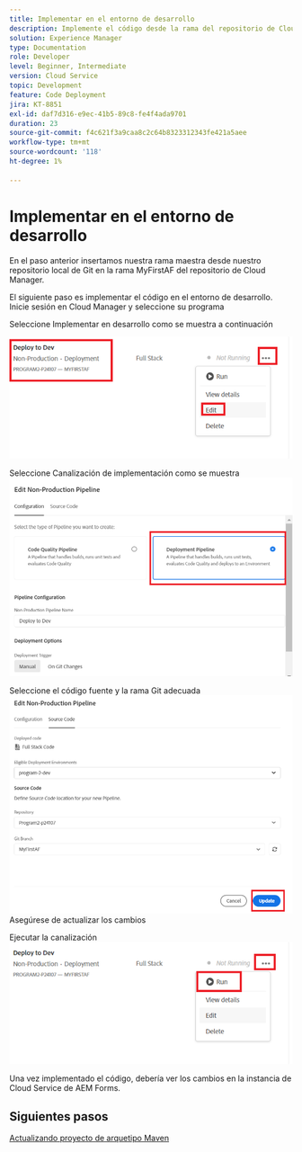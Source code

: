 ```yaml
---
title: Implementar en el entorno de desarrollo
description: Implemente el código desde la rama del repositorio de Cloud Manager
solution: Experience Manager
type: Documentation
role: Developer
level: Beginner, Intermediate
version: Cloud Service
topic: Development
feature: Code Deployment
jira: KT-8851
exl-id: daf7d316-e9ec-41b5-89c8-fe4f4ada9701
duration: 23
source-git-commit: f4c621f3a9caa8c2c64b8323312343fe421a5aee
workflow-type: tm+mt
source-wordcount: '118'
ht-degree: 1%

---
```


# Implementar en el entorno de desarrollo

En el paso anterior insertamos nuestra rama maestra desde nuestro repositorio local de Git en la rama MyFirstAF del repositorio de Cloud Manager.

El siguiente paso es implementar el código en el entorno de desarrollo.
Inicie sesión en Cloud Manager y seleccione su programa

Seleccione Implementar en desarrollo como se muestra a continuación


![primer paso](assets/deploy-first-step1.png)


Seleccione Canalización de implementación como se muestra
![primer paso](assets/deploy1.png)

Seleccione el código fuente y la rama Git adecuada
![primer paso](assets/deploy2.png)
Asegúrese de actualizar los cambios

Ejecutar la canalización
![run-pipeline](assets/run-pipeline.png)

Una vez implementado el código, debería ver los cambios en la instancia de Cloud Service de AEM Forms.

## Siguientes pasos

[Actualizando proyecto de arquetipo Maven](./updating-project-archetype.md)
